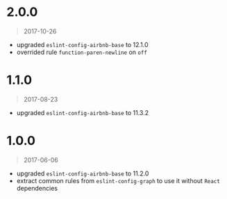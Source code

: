 2.0.0
=====

> 2017-10-26

- upgraded `eslint-config-airbnb-base` to 12.1.0
- overrided rule `function-paren-newline` on `off`


1.1.0
=====

> 2017-08-23

- upgraded `eslint-config-airbnb-base` to 11.3.2

1.0.0
=====

> 2017-06-06

- upgraded `eslint-config-airbnb-base` to 11.2.0
- extract common rules from `eslint-config-graph`
  to use it without `React` dependencies
